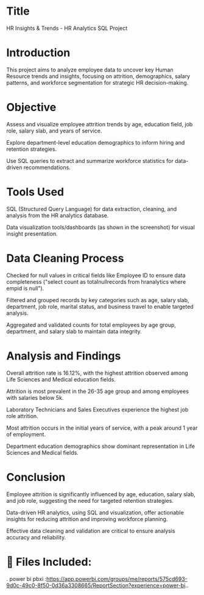# Title
HR Insights & Trends - HR Analytics SQL Project​

# Introduction
This project aims to analyze employee data to uncover key Human Resource trends and insights, focusing on attrition, demographics, salary patterns, and workforce segmentation for strategic HR decision-making.​

# Objective
Assess and visualize employee attrition trends by age, education field, job role, salary slab, and years of service.

Explore department-level education demographics to inform hiring and retention strategies.

Use SQL queries to extract and summarize workforce statistics for data-driven recommendations.​

# Tools Used
SQL (Structured Query Language) for data extraction, cleaning, and analysis from the HR analytics database.

Data visualization tools/dashboards (as shown in the screenshot) for visual insight presentation.
# Data Cleaning Process
Checked for null values in critical fields like Employee ID to ensure data completeness ("select count as totalnullrecords from hranalytics where empid is null").​

Filtered and grouped records by key categories such as age, salary slab, department, job role, marital status, and business travel to enable targeted analysis.

Aggregated and validated counts for total employees by age group, department, and salary slab to maintain data integrity.​

# Analysis and Findings
Overall attrition rate is 16.12%, with the highest attrition observed among Life Sciences and Medical education fields.​

Attrition is most prevalent in the 26-35 age group and among employees with salaries below 5k.​

Laboratory Technicians and Sales Executives experience the highest job role attrition.​

Most attrition occurs in the initial years of service, with a peak around 1 year of employment.​

Department education demographics show dominant representation in Life Sciences and Medical fields.​

# Conclusion
Employee attrition is significantly influenced by age, education, salary slab, and job role, suggesting the need for targeted retention strategies.

Data-driven HR analytics, using SQL and visualization, offer actionable insights for reducing attrition and improving workforce planning.

Effective data cleaning and validation are critical to ensure analysis accuracy and reliability.​
# 📁 Files Included:
. power bi pbxi :https://app.powerbi.com/groups/me/reports/575cd693-9d0c-49c0-8f50-0d36a3308665/ReportSection?experience=power-bi..

